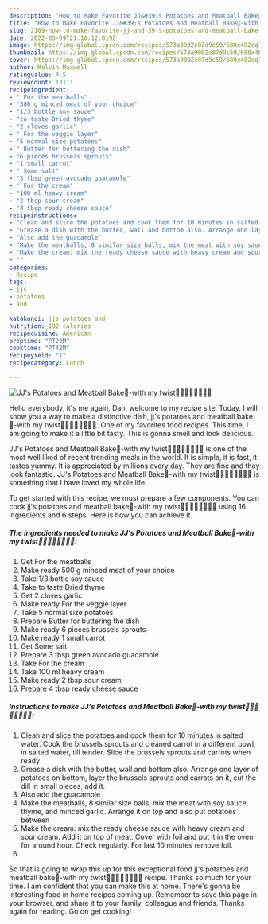 ```yaml
---
description: "How to Make Favorite JJ&#39;s Potatoes and Meatball Bake🥔-with my twist🥔🥔🥔🥔🥔🥔🥔🥔"
title: "How to Make Favorite JJ&#39;s Potatoes and Meatball Bake🥔-with my twist🥔🥔🥔🥔🥔🥔🥔🥔"
slug: 2109-how-to-make-favorite-jj-and-39-s-potatoes-and-meatball-bake-with-my-twist
date: 2022-03-09T21:10:12.019Z
image: https://img-global.cpcdn.com/recipes/573a9002e87d9c59/680x482cq70/jjs-potatoes-and-meatball-bake-with-my-twist-recipe-main-photo.jpg
thumbnail: https://img-global.cpcdn.com/recipes/573a9002e87d9c59/680x482cq70/jjs-potatoes-and-meatball-bake-with-my-twist-recipe-main-photo.jpg
cover: https://img-global.cpcdn.com/recipes/573a9002e87d9c59/680x482cq70/jjs-potatoes-and-meatball-bake-with-my-twist-recipe-main-photo.jpg
author: Melvin Maxwell
ratingvalue: 4.5
reviewcount: 13111
recipeingredient:
- " For the meatballs"
- "500 g minced meat of your choice"
- "1/3 bottle soy sauce"
- "to taste Dried thyme"
- "2 cloves garlic"
- " For the veggie layer"
- "5 normal size potatoes"
- " Butter for buttering the dish"
- "6 pieces brussels sprouts"
- "1 small carrot"
- " Some salt"
- "3 tbsp green avocado guacamole"
- " For the cream"
- "100 ml heavy cream"
- "2 tbsp sour cream"
- "4 tbsp ready cheese sauce"
recipeinstructions:
- "Clean and slice the potatoes and cook them for 10 minutes in salted water. Cook the brussels sprouts and cleaned carrot in a different bowl, in salted water, till tender. Slice the brussels sprouts and carrots when ready"
- "Grease a dish with the butter, wall and bottom also. Arrange one layer of potatoes on bottom, layer the brussels sprouts and carrots on it, cut the dill in small pieces, add it."
- "Also add the guacamole"
- "Make the meatballs, 8 similar size balls, mix the meat with soy sauce, thyme, and minced garlic. Arrange it on top and also put potatoes between"
- "Make the cream: mix the ready cheese sauce with heavy cream and sour cream. Add it on top of meat. Cover with foil and put it in the oven for around hour. Check regularly. For last 10 minutes remove foil."
- ""
categories:
- Recipe
tags:
- jjs
- potatoes
- and

katakunci: jjs potatoes and 
nutrition: 192 calories
recipecuisine: American
preptime: "PT29M"
cooktime: "PT42M"
recipeyield: "1"
recipecategory: Lunch

---
```



![JJ's Potatoes and Meatball Bake🥔-with my twist🥔🥔🥔🥔🥔🥔🥔🥔](https://img-global.cpcdn.com/recipes/573a9002e87d9c59/680x482cq70/jjs-potatoes-and-meatball-bake-with-my-twist-recipe-main-photo.jpg)

Hello everybody, it's me again, Dan, welcome to my recipe site. Today, I will show you a way to make a distinctive dish, jj's potatoes and meatball bake🥔-with my twist🥔🥔🥔🥔🥔🥔🥔🥔. One of my favorites food recipes. This time, I am going to make it a little bit tasty. This is gonna smell and look delicious.

JJ's Potatoes and Meatball Bake🥔-with my twist🥔🥔🥔🥔🥔🥔🥔🥔 is one of the most well liked of recent trending meals in the world. It is simple, it is fast, it tastes yummy. It is appreciated by millions every day. They are fine and they look fantastic. JJ's Potatoes and Meatball Bake🥔-with my twist🥔🥔🥔🥔🥔🥔🥔🥔 is something that I have loved my whole life.




To get started with this recipe, we must prepare a few components. You can cook jj's potatoes and meatball bake🥔-with my twist🥔🥔🥔🥔🥔🥔🥔🥔 using 16 ingredients and 6 steps. Here is how you can achieve it.

<!--inarticleads1-->

##### The ingredients needed to make JJ's Potatoes and Meatball Bake🥔-with my twist🥔🥔🥔🥔🥔🥔🥔🥔:

1. Get  For the meatballs
1. Make ready 500 g minced meat of your choice
1. Take 1/3 bottle soy sauce
1. Take to taste Dried thyme
1. Get 2 cloves garlic
1. Make ready  For the veggie layer
1. Take 5 normal size potatoes
1. Prepare  Butter for buttering the dish
1. Make ready 6 pieces brussels sprouts
1. Make ready 1 small carrot
1. Get  Some salt
1. Prepare 3 tbsp green avocado guacamole
1. Take  For the cream
1. Take 100 ml heavy cream
1. Make ready 2 tbsp sour cream
1. Prepare 4 tbsp ready cheese sauce




<!--inarticleads2-->

##### Instructions to make JJ's Potatoes and Meatball Bake🥔-with my twist🥔🥔🥔🥔🥔🥔🥔🥔:

1. Clean and slice the potatoes and cook them for 10 minutes in salted water. Cook the brussels sprouts and cleaned carrot in a different bowl, in salted water, till tender. Slice the brussels sprouts and carrots when ready
1. Grease a dish with the butter, wall and bottom also. Arrange one layer of potatoes on bottom, layer the brussels sprouts and carrots on it, cut the dill in small pieces, add it.
1. Also add the guacamole
1. Make the meatballs, 8 similar size balls, mix the meat with soy sauce, thyme, and minced garlic. Arrange it on top and also put potatoes between
1. Make the cream: mix the ready cheese sauce with heavy cream and sour cream. Add it on top of meat. Cover with foil and put it in the oven for around hour. Check regularly. For last 10 minutes remove foil.
1. 




So that is going to wrap this up for this exceptional food jj's potatoes and meatball bake🥔-with my twist🥔🥔🥔🥔🥔🥔🥔🥔 recipe. Thanks so much for your time. I am confident that you can make this at home. There's gonna be interesting food in home recipes coming up. Remember to save this page in your browser, and share it to your family, colleague and friends. Thanks again for reading. Go on get cooking!
